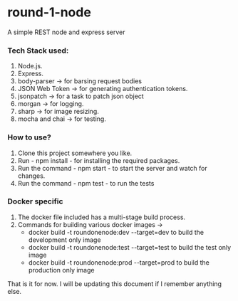 # round-1-node
A simple REST node and express server

### Tech Stack used:
1. Node.js.
2. Express.
3. body-parser -> for barsing request bodies
4. JSON Web Token -> for generating authentication tokens.
5. jsonpatch -> for a task to patch json object
6. morgan -> for logging.
7. sharp -> for image resizing.
8. mocha and chai -> for testing.

### How to use?
1. Clone this project somewhere you like.
2. Run - npm install - for installing the required packages.
3. Run the command - npm start - to start the server and watch for changes.
4. Run the command - npm test - to run the tests

### Docker specific
1. The docker file included has a multi-stage build process.
2. Commands for building various docker images ->
   - docker build -t roundonenode:dev --target=dev to build the development only image
   - docker build -t roundonenode:test --target=test to build the test only image
   - docker build -t roundonenode:prod --target=prod to build the production only image

That is it for now. I will be updating this document if I remember anything else.
